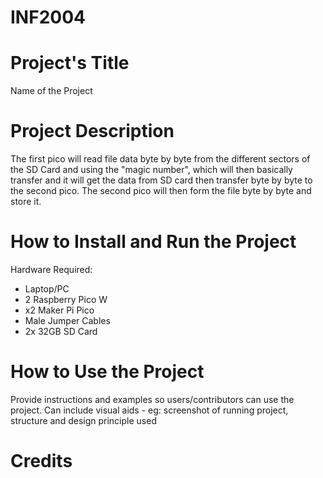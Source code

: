 # INF2004

# Project's Title
Name of the Project

# Project Description
The first pico will read file data byte by byte from the different sectors of the SD Card and using the "magic number", which will then basically transfer and it will get the data from SD card then transfer byte by byte to the second pico.
The second pico will then form the file byte by byte and store it.


# How to Install and Run the Project
Hardware Required:
- Laptop/PC
- 2 Raspberry Pico W
- x2 Maker Pi Pico
- Male Jumper Cables
- 2x 32GB SD Card

# How to Use the Project
Provide instructions and examples so users/contributors can use the project.
Can include visual aids - eg: screenshot of running project, structure and design principle used

# Credits
